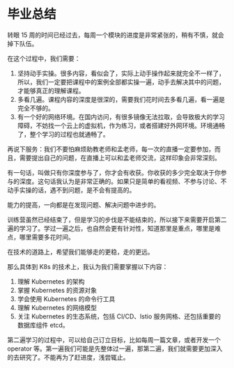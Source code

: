 # 毕业总结

转眼 15 周的时间已经过去，每周一个模块的进度是非常紧张的，稍有不慎，就会掉下队伍。

在这个过程中，我们需要：

1. 坚持动手实操。很多内容，看似会了，实际上动手操作起来就完全不一样了，所以，我们一定要把课程中的案例全部都实操一遍，动手去解决其中的问题，才能够真正的理解课程。
2. 多看几遍。课程内容的深度是很深的，需要我们花时间去多看几遍，看一遍是完全不够的。
3. 有一个好的网络环境。在国内访问，有很多镜像无法拉取，会导致极大的学习障碍，不妨找一个云上的虚拟机，作为练习，或者搭建好外网环境。环境通畅了，整个学习的过程也就通畅了。

再说下服务：我们不要怕麻烦助教老师和孟老师，每一次的直播一定要参加，而且，需要提出自己的问题，在直播上可以和孟老师交流，这样印象会非常深刻。

有一句话，叫做只有你深度参与了，你才会有收获。你收获的多少完全取决于你参与的深度。这句话我认为是非常正确的。如果只是简单的看视频、不参与讨论、不动手实操的话，遇不到问题，是不会有提高的。

能力的提高，一向都是在发现问题、解决问题中进步的。

训练营虽然已经结束了，但是学习的步伐是不能结束的，所以接下来需要开启第二遍的学习了。学过一遍之后，也自然会更有针对性，知道那里是重点，哪里是难点，哪里需要多花时间。

在技术的道路上，希望我们能够走的更稳，走的更远。

那么具体到 K8s 的技术上，我认为我们需要掌握以下内容：

1. 理解 Kubernetes 的架构
2. 掌握 Kubernetes 的资源对象
3. 学会使用 Kubernetes 的命令行工具
4. 理解 Kubernetes 的网络模型
5. 关注 Kubernetes 的生态系统，包括 CI/CD、Istio 服务网格、还包括重要的数据库组件 etcd。

第二遍学习的过程中，可以给自己订立目标，比如每周一篇文章，或者开发一个 operator 等。第一遍我们可能是先整体过一遍，那第二遍，我们就需要更加深入的去研究了。不能再为了赶进度，浅尝辄止。